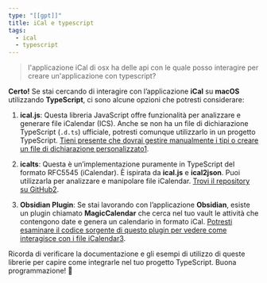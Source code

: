 ```yaml
---
type: "[[gpt]]"
title: iCal e typescript
tags:
  - ical
  - typescript
---
```

> l'applicazione iCal di osx ha delle api con le quale posso interagire per creare un'applicazione con typescript?

**Certo!** Se stai cercando di interagire con l’applicazione **iCal** su **macOS** utilizzando **TypeScript**, ci sono alcune opzioni che potresti considerare:

1. **ical.js**: Questa libreria JavaScript offre funzionalità per analizzare e generare file iCalendar (ICS). Anche se non ha un file di dichiarazione TypeScript (`.d.ts`) ufficiale, potresti comunque utilizzarlo in un progetto TypeScript. [Tieni presente che dovrai gestire manualmente i tipi o creare un file di dichiarazione personalizzato](https://github.com/kewisch/ical.js/issues/367)[1](https://github.com/kewisch/ical.js/issues/367).
    
2. **icalts**: Questa è un’implementazione puramente in TypeScript del formato RFC5545 (iCalendar). È ispirata da **ical.js** e **ical2json**. Puoi utilizzarla per analizzare e manipolare file iCalendar. [Trovi il repository su GitHub](https://github.com/kewisch/ical.js/issues/367)[2](https://github.com/DeveloperMindset-com/icalts).
    
3. **Obsidian Plugin**: Se stai lavorando con l’applicazione **Obsidian**, esiste un plugin chiamato **MagicCalendar** che cerca nel tuo vault le attività che contengono date e genera un calendario in formato iCal. [Potresti esaminare il codice sorgente di questo plugin per vedere come interagisce con i file iCalendar](https://github.com/topics/ical?l=typescript)[3](https://github.com/topics/ical?l=typescript).
    

Ricorda di verificare la documentazione e gli esempi di utilizzo di queste librerie per capire come integrarle nel tuo progetto TypeScript. Buona programmazione! 🚀
